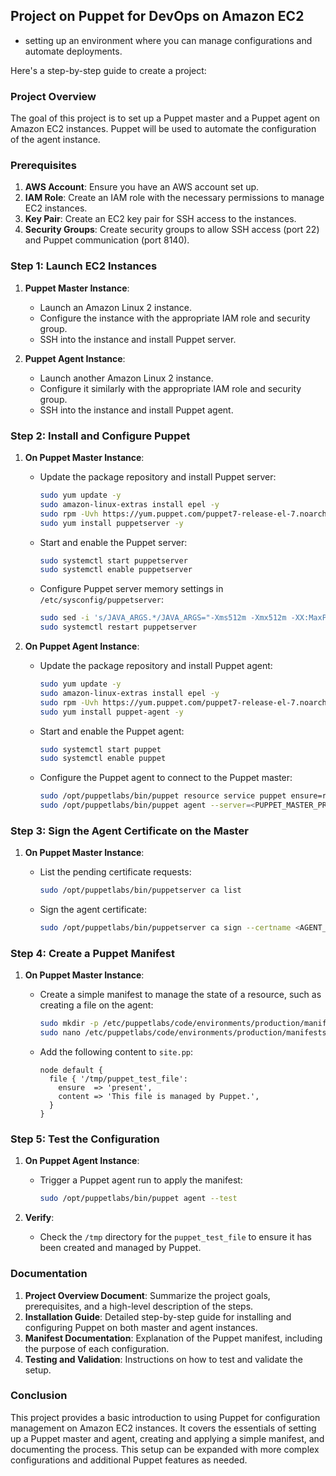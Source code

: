 ## Project on Puppet for DevOps on Amazon EC2
- setting up an environment where you can manage configurations and automate deployments.

Here's a step-by-step guide to create a project:

### Project Overview

The goal of this project is to set up a Puppet master and a Puppet agent on Amazon EC2 instances. Puppet will be used to automate the configuration of the agent instance.

### Prerequisites

1. **AWS Account**: Ensure you have an AWS account set up.
2. **IAM Role**: Create an IAM role with the necessary permissions to manage EC2 instances.
3. **Key Pair**: Create an EC2 key pair for SSH access to the instances.
4. **Security Groups**: Create security groups to allow SSH access (port 22) and Puppet communication (port 8140).

### Step 1: Launch EC2 Instances

1. **Puppet Master Instance**:
    - Launch an Amazon Linux 2 instance.
    - Configure the instance with the appropriate IAM role and security group.
    - SSH into the instance and install Puppet server.

2. **Puppet Agent Instance**:
    - Launch another Amazon Linux 2 instance.
    - Configure it similarly with the appropriate IAM role and security group.
    - SSH into the instance and install Puppet agent.

### Step 2: Install and Configure Puppet

1. **On Puppet Master Instance**:
    - Update the package repository and install Puppet server:
      ```sh
      sudo yum update -y
      sudo amazon-linux-extras install epel -y
      sudo rpm -Uvh https://yum.puppet.com/puppet7-release-el-7.noarch.rpm
      sudo yum install puppetserver -y
      ```

    - Start and enable the Puppet server:
      ```sh
      sudo systemctl start puppetserver
      sudo systemctl enable puppetserver
      ```

    - Configure Puppet server memory settings in `/etc/sysconfig/puppetserver`:
      ```sh
      sudo sed -i 's/JAVA_ARGS.*/JAVA_ARGS="-Xms512m -Xmx512m -XX:MaxPermSize=256m -XX:ReservedCodeCacheSize=256m"/' /etc/sysconfig/puppetserver
      sudo systemctl restart puppetserver
      ```

2. **On Puppet Agent Instance**:
    - Update the package repository and install Puppet agent:
      ```sh
      sudo yum update -y
      sudo amazon-linux-extras install epel -y
      sudo rpm -Uvh https://yum.puppet.com/puppet7-release-el-7.noarch.rpm
      sudo yum install puppet-agent -y
      ```

    - Start and enable the Puppet agent:
      ```sh
      sudo systemctl start puppet
      sudo systemctl enable puppet
      ```

    - Configure the Puppet agent to connect to the Puppet master:
      ```sh
      sudo /opt/puppetlabs/bin/puppet resource service puppet ensure=running enable=true
      sudo /opt/puppetlabs/bin/puppet agent --server=<PUPPET_MASTER_PRIVATE_IP> --test
      ```

### Step 3: Sign the Agent Certificate on the Master

1. **On Puppet Master Instance**:
    - List the pending certificate requests:
      ```sh
      sudo /opt/puppetlabs/bin/puppetserver ca list
      ```

    - Sign the agent certificate:
      ```sh
      sudo /opt/puppetlabs/bin/puppetserver ca sign --certname <AGENT_CERTNAME>
      ```

### Step 4: Create a Puppet Manifest

1. **On Puppet Master Instance**:
    - Create a simple manifest to manage the state of a resource, such as creating a file on the agent:
      ```sh
      sudo mkdir -p /etc/puppetlabs/code/environments/production/manifests
      sudo nano /etc/puppetlabs/code/environments/production/manifests/site.pp
      ```

    - Add the following content to `site.pp`:
      ```puppet
      node default {
        file { '/tmp/puppet_test_file':
          ensure  => 'present',
          content => 'This file is managed by Puppet.',
        }
      }
      ```

### Step 5: Test the Configuration

1. **On Puppet Agent Instance**:
    - Trigger a Puppet agent run to apply the manifest:
      ```sh
      sudo /opt/puppetlabs/bin/puppet agent --test
      ```

2. **Verify**:
    - Check the `/tmp` directory for the `puppet_test_file` to ensure it has been created and managed by Puppet.

### Documentation

1. **Project Overview Document**: Summarize the project goals, prerequisites, and a high-level description of the steps.
2. **Installation Guide**: Detailed step-by-step guide for installing and configuring Puppet on both master and agent instances.
3. **Manifest Documentation**: Explanation of the Puppet manifest, including the purpose of each configuration.
4. **Testing and Validation**: Instructions on how to test and validate the setup.

### Conclusion

This project provides a basic introduction to using Puppet for configuration management on Amazon EC2 instances. It covers the essentials of setting up a Puppet master and agent, creating and applying a simple manifest, and documenting the process. This setup can be expanded with more complex configurations and additional Puppet features as needed.
